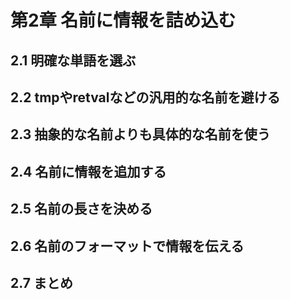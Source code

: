 # 第2章 名前に情報を詰め込む

## 2.1 明確な単語を選ぶ

## 2.2 tmpやretvalなどの汎用的な名前を避ける

## 2.3 抽象的な名前よりも具体的な名前を使う

## 2.4 名前に情報を追加する

## 2.5 名前の長さを決める

## 2.6 名前のフォーマットで情報を伝える

## 2.7 まとめ
